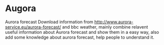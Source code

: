 # Augora
Aurora forecast
Download information from http://www.aurora-service.eu/aurora-forecast/ and bbc weather, mainly combine relavent useful information about Aurora forecast
and show them in a easy way, also add some knowledge about aurora forecast, help people to understand it.
